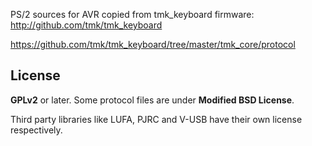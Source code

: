 PS/2 sources for AVR copied from tmk_keyboard firmware: <http://github.com/tmk/tmk_keyboard>

<https://github.com/tmk/tmk_keyboard/tree/master/tmk_core/protocol>

License
-------
**GPLv2** or later. Some protocol files are under **Modified BSD License**.

Third party libraries like LUFA, PJRC and V-USB have their own license respectively.


